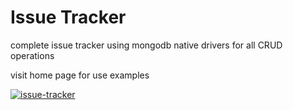 # Issue Tracker

complete issue tracker 
using mongodb native drivers for all CRUD operations 


visit home page for use examples

[![issue-tracker](https://img.shields.io/static/v1?label=Issue-tracker&message=Live&color=gray&labelColor=green)](https://issuetrackershellparse.azurewebsites.net/)

